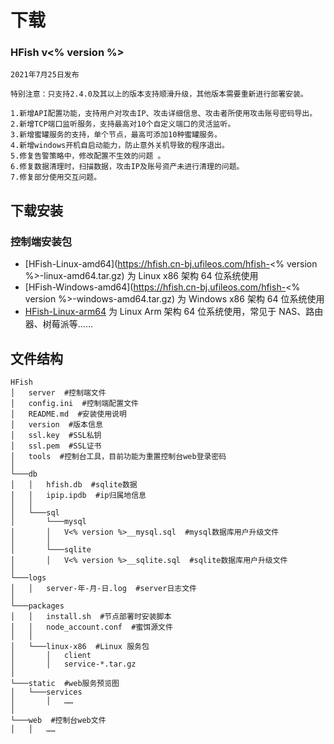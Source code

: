 # 下载

### HFish v<% version %>

```wiki
2021年7月25日发布

特别注意：只支持2.4.0及其以上的版本支持顺滑升级，其他版本需要重新进行部署安装。

1.新增API配置功能，支持用户对攻击IP、攻击详细信息、攻击者所使用攻击账号密码导出。
2.新增TCP端口监听服务，支持最高对10个自定义端口的灵活监听。
3.新增蜜罐服务的支持，单个节点，最高可添加10种蜜罐服务。
4.新增windows开机自启动能力，防止意外关机导致的程序退出。
5.修复告警策略中，修改配置不生效的问题 。
6.修复数据清理时，扫描数据，攻击IP及账号资产未进行清理的问题。
7.修复部分使用交互问题。
```



## 下载安装

### 控制端安装包

- [HFish-Linux-amd64](https://hfish.cn-bj.ufileos.com/hfish-<% version %>-linux-amd64.tar.gz) 为 Linux x86 架构 64 位系统使用
- [HFish-Windows-amd64](https://hfish.cn-bj.ufileos.com/hfish-<% version %>-windows-amd64.tar.gz) 为 Windows x86 架构 64 位系统使用
- [HFish-Linux-arm64](https://hfish.cn-bj.ufileos.com/hfish-2.5.0-linux-arm64.tar.gz) 为 Linux Arm 架构 64 位系统使用，常见于 NAS、路由器、树莓派等……

## 文件结构

```wiki
HFish
│   server  #控制端文件
│   config.ini  #控制端配置文件
│   README.md  #安装使用说明
│   version  #版本信息
│   ssl.key  #SSL私钥
│   ssl.pem  #SSL证书
│   tools  #控制台工具，目前功能为重置控制台web登录密码
│
└───db
│   │   hfish.db  #sqlite数据
│   │   ipip.ipdb  #ip归属地信息
│   │
│   └───sql
│       └───mysql
│       │   V<% version %>__mysql.sql  #mysql数据库用户升级文件
│       │
│       └───sqlite
│       │   V<% version %>__sqlite.sql  #sqlite数据库用户升级文件
│
└───logs
│   │   server-年-月-日.log  #server日志文件
│
└───packages
│   │   install.sh  #节点部署时安装脚本
│   │   node_account.conf  #蜜饵源文件
│   │
│   └───linux-x86  #Linux 服务包
│       │   client
│       │   service-*.tar.gz
│
└───static  #web服务预览图
│   └───services
│       │   ……
│
└───web  #控制台web文件
│   │   ……

```